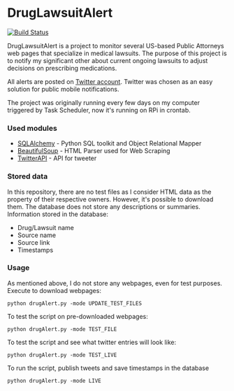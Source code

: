# DrugLawsuitAlert
[![Build Status](https://travis-ci.org/dabku/DrugLawsuitAlert.svg?branch=master)](https://travis-ci.org/dabku/DrugLawsuitAlert)

DrugLawsuitAlert is a project to monitor several US-based Public Attorneys web pages that specialize in medical lawsuits.
The purpose of this project is to notify my significant other about current ongoing lawsuits to adjust decisions on prescribing medications.

All alerts are posted on [Twitter account][Twitter_Account]. Twitter was chosen as an easy solution for public mobile notifications.

The project was originally running every few days on my computer triggered by Task Scheduler, now it's running on RPi in crontab.

### Used modules
* [SQLAlchemy] - Python SQL toolkit and Object Relational Mapper
* [BeautifulSoup] - HTML Parser used for Web Scraping
* [TwitterAPI] - API for tweeter


### Stored data
In this repository, there are no test files as I consider HTML data as the property of their respective owners. However, it's possible to download them.
The database does not store any descriptions or summaries.
Information stored in the database:
* Drug/Lawsuit name
* Source name
* Source link
* Timestamps

### Usage
As mentioned above, I do not store any webpages, even for test purposes.
Execute to download webpages:
```console
python drugAlert.py -mode UPDATE_TEST_FILES
```
To test the script on pre-downloaded webpages:
```console
python drugAlert.py -mode TEST_FILE
```
To test the script and see what twitter entries will look like:
```console
python drugAlert.py -mode TEST_LIVE
```
To run the script, publish tweets and save timestamps in the database
```console
python drugAlert.py -mode LIVE
```

[Twitter_Account]: <https://twitter.com/LawsuitsBot>
[TwitterAPI]: <https://github.com/geduldig/TwitterAPI/>
[SQLAlchemy]: <https://www.sqlalchemy.org/>
[BeautifulSoup]: <https://www.crummy.com/software/BeautifulSoup/bs4/doc/>